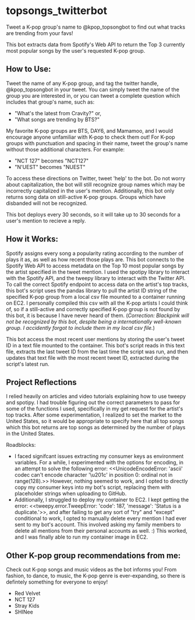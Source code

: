 # topsongs_twitterbot
Tweet a K-pop group's name to @kpop_topsongbot to find out what tracks are trending from your favs!

This bot extracts data from Spotify's Web API to return the Top 3 currently most popular songs by the user's requested K-pop group.

## How to Use:

Tweet the name of any K-pop group, and tag the twitter handle, @kpop_topsongbot in your tweet. You can simply tweet the name of the group you are interested in, or you can tweet a complete question which includes that group's name, such as:
- "What's the latest from Cravity?" or, 
- "What songs are trending by BTS?" 

My favorite K-pop groups are BTS, DAY6, and Mamamoo, and I would encourage anyone unfamiliar with K-pop to check them out! For K-pop groups with punctuation and spacing in their name, tweet the group's name without those additional characters. For example:
- "NCT 127" becomes "NCT127"
- "N'UEST" becomes "NUEST" 

To access these directions on Twitter, tweet 'help' to the bot. Do not worry about capitalization, the bot will still recognize group names which may be incorrectly capitalized in the user's mention. Additionally, this bot only returns song data on still-active K-pop groups. Groups which have disbanded will not be recognized.

This bot deploys every 30 seconds, so it will take up to 30 seconds for a user's mention to recieve a reply. 

## How it Works:

Spotify assigns every song a popularity rating according to the number of plays it as, as well as how recent those plays are. This bot connects to the Spotify Web API to access metadata on the Top 10 most popular songs by the artist specified in the tweet mention. I used the spotipy library to interact with the Spotify API, and the tweepy library to interact with the Twitter API. To call the correct Spotify endpoint to access data on the artist's top tracks, this bot's script uses the pandas library to pull the artist ID string of the specified K-pop group from a local csv file mounted to a container running on EC2. I personally compiled this csv with all the K-pop artists I could think of, so if a still-active and correctly specified K-pop group is not found by this bot, it is because I have never heard of them. (*Correction: Blackpink will not be recognized by this bot, despite being a internationally well-known group. I accidently forgot to include them in my local csv file.*)

This bot access the most recent user mentions by storing the user's tweet ID in a text file mounted to the container. This bot's script reads in this text file, extracts the last tweet ID from the last time the script was run, and then updates that text file with the most recent tweet ID, extracted during the script's latest run.

## Project Reflections

I relied heavily on articles and video tutorials explaining how to use tweepy and spotipy. I had trouble figuring out the correct parameters to pass for some of the functions I used, specifically in my get request for the artist's top tracks. After some experimentation, I realized to set the market to the United States, so it would be appropriate to specify here that all top songs which this bot returns are top songs as determined by the number of plays in the United States.

Roadblocks:
- I faced signifcant issues extracting my consumer keys as environment variables. For a while, I experimented with the options for encoding, in an attempt to solve the following error: <<UnicodeEncodeError: 'ascii' codec can't encode character '\u201c' in position 0: ordinal not in range(128).>> However, nothing seemed to work, and I opted to directly copy my consumer keys into my bot's script, replacing them with placeholder strings when uploading to GitHub.
- Additionally, I struggled to deploy my container to EC2. I kept getting the error: <<tweepy.error.TweepError: 'code': 187, 'message': 'Status is a duplicate.'>>, and after failing to get any sort of "try" and "except" conditional to work, I opted to manually delete every mention I had ever sent to my bot's account. This involved asking my family members to delete all mentions from their personal accounts as well. :) This worked, and I was finally able to run my container image in EC2.

## Other K-pop group recommendations from me:

Check out K-pop songs and music videos as the bot informs you! From fashion, to dance, to music, the K-pop genre is ever-expanding, so there is defintely something for everyone to enjoy!

 - Red Velvet
 - NCT 127
 - Stray Kids
 - SHINee
